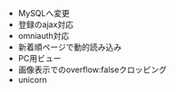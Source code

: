 * MySQLへ変更
* 登録のajax対応
* omniauth対応
* 新着順ページで動的読み込み
* PC用ビュー
* 画像表示でのoverflow:falseクロッピング
* unicorn
